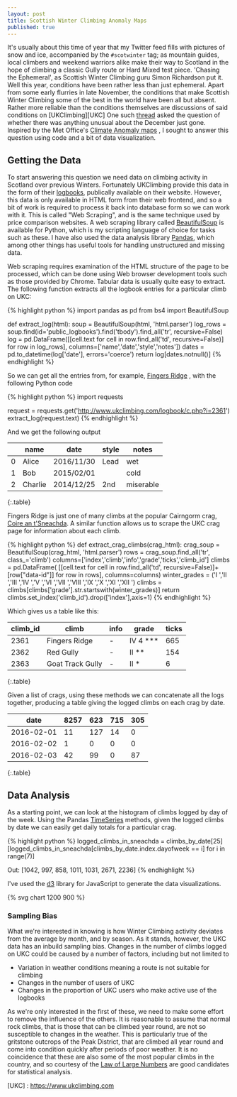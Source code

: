 ```yaml
---
layout: post
title: Scottish Winter Climbing Anomaly Maps
published: true
---
```


It's usually about this time of year that my Twitter feed fills with pictures of snow and ice, accompanied by the
`#scotwinter` tag; as mountain guides, local climbers and weekend warriors alike make their way to Scotland in the hope
of climbing a classic Gully route or Hard Mixed test piece. 'Chasing the Ephemeral', as Scottish Winter Climbing guru Simon
Richardson put it. Well this year, conditions have been rather less than just ephemeral. Apart from some early flurries in late November,
the conditions that make Scottish Winter Climbing some of the best in the world have been all but absent. Rather more
reliable than the conditions themselves are discussions of said conditions on [UKClimbing][UKC]
One such [thread](http://www.ukclimbing.com/forums/t.php?t=656490) asked the question of whether there was anything 
unusual about the December just gone. Inspired by the Met Office's
[Climate Anomaly maps](http://www.metoffice.gov.uk/public/weather/climate-anomalies/#?tab=climateAnomalies)
, I sought to answer this question using code and a bit of data visualization.

Getting the Data
----------------

To start answering this question we need data on climbing activity in Scotland over previous Winters. Fortunately UKClimbing
provide this data in the form of their [logbooks](http://www.ukclimbing.com/logbook/), 
publically available on their website. However, this
data is only available in HTML form from their web frontend, and so a bit of work is required to
process it back into database form so we can work with it. This is called "Web Scraping", and is the same
technique used by price comparison websites. A web scraping library called 
[BeautifulSoup](https://www.crummy.com/software/BeautifulSoup/) is available for
Python, which is my scripting language of choice for tasks such as these. I have also used the 
data analysis library [Pandas](http://pandas.pydata.org/), which among other things has useful tools for 
handling unstructured and missing data.

Web scraping requires examination of the HTML structure of the page to be processed, which can be
done using Web browser development tools such as those provided by Chrome. Tabular data is usually
quite easy to extract. The following function extracts all the logbook entries for
a particular climb on UKC:


{% highlight python %}
import pandas as pd
from bs4 import BeautifulSoup

def extract_log(html):
    soup = BeautifulSoup(html, 'html.parser')
    log_rows = soup.find(id='public_logbooks').find('tbody').find_all('tr', recursive=False)
    log = pd.DataFrame([[cell.text for cell in row.find_all('td', recursive=False)] for row in log_rows],
                       columns=['name','date','style','notes'])
    dates = pd.to_datetime(log['date'], errors='coerce')
    return log[dates.notnull()]
{% endhighlight %}

So we can get all the entries from, for example, [Fingers Ridge](http://www.ukclimbing.com/logbook/c.php?i=2361)
, with the following Python code

{% highlight python %}
import requests

request = requests.get('http://www.ukclimbing.com/logbook/c.php?i=2361')
extract_log(request.text)
{% endhighlight %}

And we get the following output


|   | name    | date        | style  | notes     |
|---|---------|-------------|--------| ----------|
| 0 | Alice   |  2016/11/30 | Lead   | wet       |
| 1 | Bob     |  2015/02/01 |        | cold      |
| 2 | Charlie |  2014/12/25 | 2nd    | miserable |
{:.table}

Fingers Ridge is just one of many climbs at the popular Cairngorm crag,
[Coire an t'Sneachda](http://www.ukclimbing.com/logbook/crag.php?id=25). A similar 
function allows us to scrape the UKC crag page for information about each climb.

{% highlight python %}
def extract_crag_climbs(crag_html):
    crag_soup = BeautifulSoup(crag_html, 'html.parser')
    rows = crag_soup.find_all('tr', class_='climb')
    columns=['index','climb','info','grade','ticks','climb_id']
    climbs = pd.DataFrame(
        [[cell.text for cell in row.find_all('td', recursive=False)]+[row["data-id"]] for row in rows],
        columns=columns)
    winter_grades = ('I ','II ','III ','IV ','V ','VI ','VII ','VIII ','IX ','X ','XI ','XII ')
    climbs = climbs[climbs['grade'].str.startswith(winter_grades)]
    return climbs.set_index('climb_id').drop(['index'],axis=1)
{% endhighlight %}

Which gives us a table like this:


| climb_id | climb             | info  | grade     | ticks  | 
|----------|-------------------|-------|-----------|--------|
|  2361    | Fingers Ridge     | -     | IV 4 ***  | 665    |
|  2362    | Red Gully         | -     | II **     | 154    |
|  2363    | Goat Track Gully  | -     | II *      | 6      |
{:.table}

Given a list of crags, using these methods we can concatenate all the logs together, producing a table giving the logged
climbs on each crag by date.

| date           | 8257 | 623 | 715 |305 | 
|----------------|----|----|-----|------|
|  2016-02-01    | 11 | 127 | 14 | 0
|  2016-02-02    | 1 | 0 | 0 | 0
|  2016-02-03    | 42 | 99 | 0 |87 
{:.table}


Data Analysis
-------------

As a starting point, we can look at the histogram of climbs logged by day of the week.
Using the Pandas [TimeSeries](http://pandas.pydata.org/pandas-docs/stable/timeseries.html) methods, given
the logged climbs by date we can easily get daily totals for a particular crag. 

{% highlight python %}
logged_climbs_in_sneachda = climbs_by_date[25]
[logged_climbs_in_sneachda[climbs_by_date.index.dayofweek == i] for i in range(7)]

Out: [1042, 997, 858, 1011, 1031, 2671, 2236]
{% endhighlight %}


I've used the [d3](https://d3js.org/) library for JavaScript to generate the data visualizations.

{% svg chart 1200 900 %}

### Sampling Bias

What we're interested in knowing is how Winter Climbing activity deviates from the average by month, and by season.
As it stands, however, the UKC data has an inbuild sampling bias. Changes in the number of climbs logged on UKC could
be caused by a number of factors, including but not limited to

* Variation in weather conditions meaning a route is not suitable for climbing
* Changes in the number of users of UKC
* Changes in the proportion of UKC users who make active use of the logbooks

As we're only interested in the first of these, we need to make some effort to remove the influence of the others.
It is reasonable to assume that normal rock climbs, that is those that can be climbed year round, are not so susceptible
to changes in the weather. This is particularly true of the gritstone outcrops of the Peak District, that are climbed 
all year round and come into condition quickly after periods of poor weather. It is no coincidence that these are also
some of the most popular climbs in the country, and so courtesy of the 
[Law of Large Numbers](https://en.wikipedia.org/wiki/Law_of_large_numbers) are good candidates
for statistical analysis.


[UKC] : https://www.ukclimbing.com
